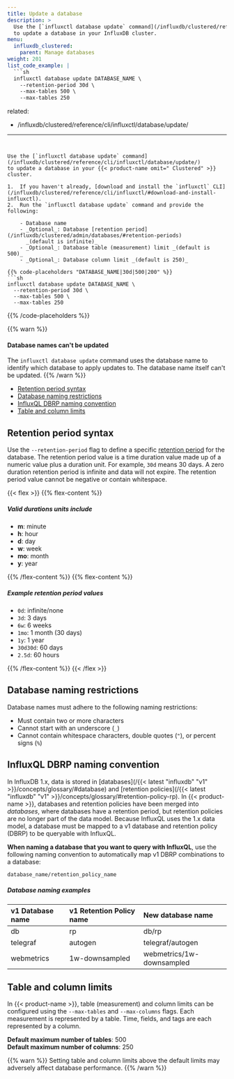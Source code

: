 ```yaml
---
title: Update a database
description: >
  Use the [`influxctl database update` command](/influxdb/clustered/reference/cli/influxctl/database/update/)
  to update a database in your InfluxDB cluster.
menu:
  influxdb_clustered:
    parent: Manage databases
weight: 201
list_code_example: |
  ```sh
  influxctl database update DATABASE_NAME \
    --retention-period 30d \
    --max-tables 500 \
    --max-tables 250
  ```
related:
  - /influxdb/clustered/reference/cli/influxctl/database/update/
---
```


Use the [`influxctl database update` command](/influxdb/clustered/reference/cli/influxctl/database/update/)
to update a database in your {{< product-name omit=" Clustered" >}} cluster.

1.  If you haven't already, [download and install the `influxctl` CLI](/influxdb/clustered/reference/cli/influxctl/#download-and-install-influxctl).
2.  Run the `influxctl database update` command and provide the following:

    - Database name
    - _Optional_: Database [retention period](/influxdb/clustered/admin/databases/#retention-periods)
      _(default is infinite)_
    - _Optional_: Database table (measurement) limit _(default is 500)_
    - _Optional_: Database column limit _(default is 250)_

{{% code-placeholders "DATABASE_NAME|30d|500|200" %}}
```sh
influxctl database update DATABASE_NAME \
  --retention-period 30d \
  --max-tables 500 \
  --max-tables 250
```
{{% /code-placeholders %}}

{{% warn %}}
#### Database names can't be updated

The `influxctl database update` command uses the database name to identify which
database to apply updates to. The database name itself can't be updated.
{{% /warn %}}

- [Retention period syntax](#retention-period-syntax)
- [Database naming restrictions](#database-naming-restrictions)
- [InfluxQL DBRP naming convention](#influxql-dbrp-naming-convention)
- [Table and column limits](#table-and-column-limits)

## Retention period syntax

Use the `--retention-period` flag to define a specific
[retention period](/influxdb/clustered/admin/databases/#retention-periods)
for the database.
The retention period value is a time duration value made up of a numeric value
plus a duration unit. For example, `30d` means 30 days.
A zero duration retention period is infinite and data will not expire.
The retention period value cannot be negative or contain whitespace.

{{< flex >}}
{{% flex-content %}}

##### Valid durations units include

- **m**: minute
- **h**: hour
- **d**: day
- **w**: week
- **mo**: month
- **y**: year

{{% /flex-content %}}
{{% flex-content %}}

##### Example retention period values

- `0d`: infinite/none
- `3d`: 3 days
- `6w`: 6 weeks
- `1mo`: 1 month (30 days)
- `1y`: 1 year
- `30d30d`: 60 days
- `2.5d`: 60 hours

{{% /flex-content %}}
{{< /flex >}}

## Database naming restrictions

Database names must adhere to the following naming restrictions:

- Must contain two or more characters
- Cannot start with an underscore (`_`)
- Cannot contain whitespace characters, double quotes (`"`), or percent signs (`%`)

## InfluxQL DBRP naming convention

In InfluxDB 1.x, data is stored in [databases](/{{< latest "influxdb" "v1" >}}/concepts/glossary/#database)
and [retention policies](/{{< latest "influxdb" "v1" >}}/concepts/glossary/#retention-policy-rp).
In {{< product-name >}}, databases and retention policies have been merged into
_databases_, where databases have a retention period, but retention policies
are no longer part of the data model.
Because InfluxQL uses the 1.x data model, a database must be mapped to a v1
database and retention policy (DBRP) to be queryable with InfluxQL.

**When naming a database that you want to query with InfluxQL**, use the following
naming convention to automatically map v1 DBRP combinations to a database:

```sh
database_name/retention_policy_name
```

##### Database naming examples

| v1 Database name | v1 Retention Policy name | New database name         |
| :--------------- | :----------------------- | :------------------------ |
| db               | rp                       | db/rp                     |
| telegraf         | autogen                  | telegraf/autogen          |
| webmetrics       | 1w-downsampled           | webmetrics/1w-downsampled |

## Table and column limits

In {{< product-name >}}, table (measurement) and column limits can be
configured using the `--max-tables` and `--max-columns` flags.
Each measurement is represented by a table.
Time, fields, and tags are each represented by a column.

**Default maximum number of tables**: 500  
**Default maximum number of columns**: 250

{{% warn %}}
Setting table and column limits above the default limits may adversely affect
database performance.
{{% /warn %}}
